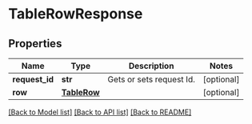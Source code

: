 # TableRowResponse

## Properties
Name | Type | Description | Notes
------------ | ------------- | ------------- | -------------
**request_id** | **str** | Gets or sets request Id. | [optional] 
**row** | [**TableRow**](TableRow.md) |  | [optional] 

[[Back to Model list]](../README.md#documentation-for-models) [[Back to API list]](../README.md#documentation-for-api-endpoints) [[Back to README]](../README.md)


